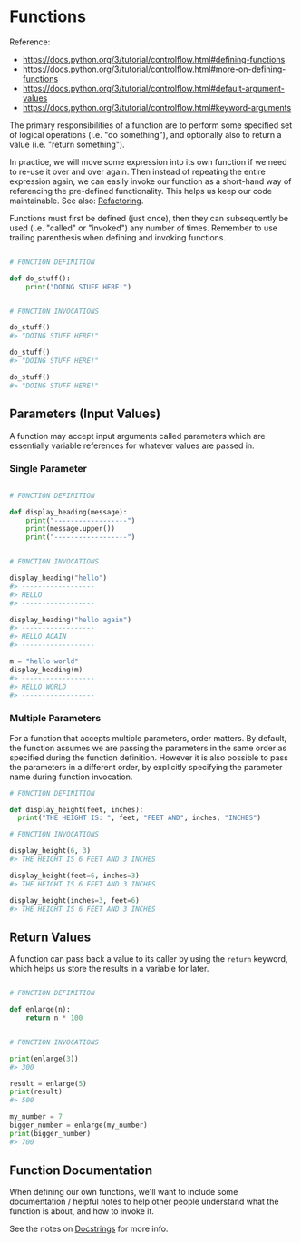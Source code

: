 # Functions

Reference:

  + https://docs.python.org/3/tutorial/controlflow.html#defining-functions
  + https://docs.python.org/3/tutorial/controlflow.html#more-on-defining-functions
  + https://docs.python.org/3/tutorial/controlflow.html#default-argument-values
  + https://docs.python.org/3/tutorial/controlflow.html#keyword-arguments

The primary responsibilities of a function are to perform some specified set of logical operations (i.e. "do something"), and optionally also to return a value (i.e. "return something").

In practice, we will move some expression into its own function if we need to re-use it over and over again. Then instead of repeating the entire expression again, we can easily invoke our function as a short-hand way of referencing the pre-defined functionality. This helps us keep our code maintainable. See also: [Refactoring](/notes/software/refactoring.md).

Functions must first be defined (just once), then they can subsequently be used (i.e. "called" or "invoked") any number of times. Remember to use trailing parenthesis when defining and invoking functions.

```python

# FUNCTION DEFINITION

def do_stuff(): 
    print("DOING STUFF HERE!")
```

```python

# FUNCTION INVOCATIONS

do_stuff() 
#> "DOING STUFF HERE!"

do_stuff() 
#> "DOING STUFF HERE!"

do_stuff() 
#> "DOING STUFF HERE!"
```

## Parameters (Input Values)

A function may accept input arguments called parameters which are essentially variable references for whatever values are passed in.

### Single Parameter

```python

# FUNCTION DEFINITION

def display_heading(message):
    print("------------------")
    print(message.upper())
    print("------------------")
```

```python

# FUNCTION INVOCATIONS

display_heading("hello")
#> ------------------
#> HELLO
#> ------------------

display_heading("hello again")
#> ------------------
#> HELLO AGAIN
#> ------------------

m = "hello world" 
display_heading(m)
#> ------------------
#> HELLO WORLD
#> ------------------

```

### Multiple Parameters

For a function that accepts multiple parameters, order matters. By default, the function assumes we are passing the parameters in the same order as specified during the function definition. However it is also possible to pass the parameters in a different order, by explicitly specifying the parameter name during function invocation.


```python
# FUNCTION DEFINITION

def display_height(feet, inches):
  print("THE HEIGHT IS: ", feet, "FEET AND", inches, "INCHES")
```

```python
# FUNCTION INVOCATIONS

display_height(6, 3)
#> THE HEIGHT IS 6 FEET AND 3 INCHES 

display_height(feet=6, inches=3)
#> THE HEIGHT IS 6 FEET AND 3 INCHES 

display_height(inches=3, feet=6)
#> THE HEIGHT IS 6 FEET AND 3 INCHES 
```

## Return Values

A function can pass back a value to its caller by using the `return` keyword, which helps us store the results in a variable for later. 

```python

# FUNCTION DEFINITION

def enlarge(n):
    return n * 100
```

```python

# FUNCTION INVOCATIONS

print(enlarge(3))
#> 300

result = enlarge(5)
print(result)
#> 500

my_number = 7
bigger_number = enlarge(my_number)
print(bigger_number)
#> 700
```


## Function Documentation

When defining our own functions, we'll want to include some documentation / helpful notes to help other people understand what the function is about, and how to invoke it. 

See the notes on [Docstrings](/notes/python/docstrings.md) for more info.
